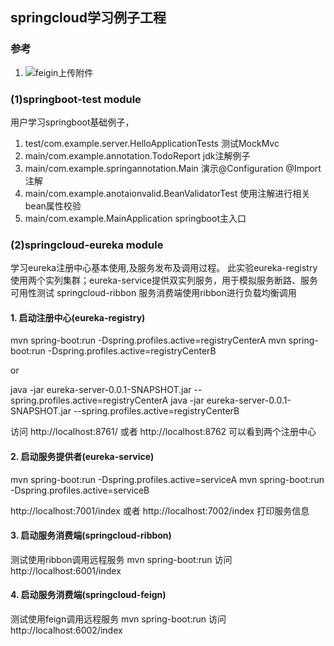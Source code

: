 ## springcloud学习例子工程
### 参考
1. ![feigin上传附件](https://github.com/OpenFeign/feign-form)

### (1)springboot-test module
用户学习springboot基础例子，
1. test/com.example.server.HelloApplicationTests  测试MockMvc
2. main/com.example.annotation.TodoReport  jdk注解例子
3. main/com.example.springannotation.Main  演示@Configuration @Import注解
4. main/com.example.anotaionvalid.BeanValidatorTest 使用注解进行相关bean属性校验
5. main/com.example.MainApplication springboot主入口

### (2)springcloud-eureka module
学习eureka注册中心基本使用,及服务发布及调用过程。
此实验eureka-registry使用两个实列集群；eureka-service提供双实列服务，用于模拟服务断路、服务可用性测试
springcloud-ribbon 服务消费端使用ribbon进行负载均衡调用

#### 1. 启动注册中心(eureka-registry)
mvn spring-boot:run -Dspring.profiles.active=registryCenterA
mvn spring-boot:run -Dspring.profiles.active=registryCenterB

or

java -jar eureka-server-0.0.1-SNAPSHOT.jar --spring.profiles.active=registryCenterA
java -jar eureka-server-0.0.1-SNAPSHOT.jar --spring.profiles.active=registryCenterB


访问
http://localhost:8761/ 或者 http://localhost:8762 可以看到两个注册中心

#### 2. 启动服务提供者(eureka-service)
mvn spring-boot:run -Dspring.profiles.active=serviceA
mvn spring-boot:run -Dspring.profiles.active=serviceB


http://localhost:7001/index 或者 http://localhost:7002/index 打印服务信息

#### 3. 启动服务消费端(springcloud-ribbon)
测试使用ribbon调用远程服务
mvn spring-boot:run
访问
http://localhost:6001/index

#### 4. 启动服务消费端(springcloud-feign)
测试使用feign调用远程服务
mvn spring-boot:run
访问
http://localhost:6002/index